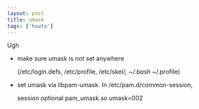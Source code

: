 ```yaml
---
layout: post
title: umask
tags: ['howto']
---
```


Ugh

- make sure umask is not set anywhere
 
    (/etc/login.defs, /etc/profile, /etc/skel/*, ~/.bash* ~/.profile)

- set umask via libpam-umask.  In /etc/pam.d/common-session, 

    session optional pam_umask.so umask=002

